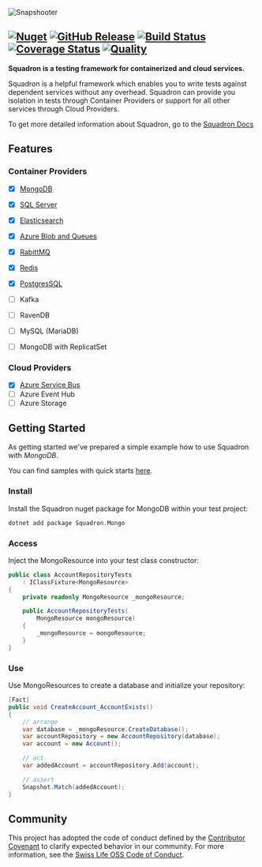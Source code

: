 ![Snapshooter](https://raw.github.com/swissLife-oss/squadron-docs/master/website/static/img/logo_sl_squadron_banner.png)

## [![Nuget](https://img.shields.io/nuget/v/Squadron.Core.svg?style=flat)](https://www.nuget.org/packages/Squadron.Core) [![GitHub Release](https://img.shields.io/github/release/SwissLife-OSS/Squadron.svg?style=flat)](https://github.com/SwissLife-OSS/Squadron/releases/latest) [![Build Status](https://dev.azure.com/swisslife-oss/swisslife-oss/_apis/build/status/Squadron.Release?branchName=master)](https://dev.azure.com/swisslife-oss/swisslife-oss/_build/latest?definitionId=11&branchName=master) [![Coverage Status](https://sonarcloud.io/api/project_badges/measure?project=SwissLife-OSS_Squadron&metric=coverage)](https://sonarcloud.io/dashboard?id=SwissLife-OSS_Squadron) [![Quality](https://sonarcloud.io/api/project_badges/measure?project=SwissLife-OSS_Squadron&metric=alert_status)](https://sonarcloud.io/dashboard?id=SwissLife-OSS_Squadron)

**Squadron is a testing framework for containerized and cloud services.**

Squadron is a helpful framework which enables you to write tests against dependent services without any overhead. Squadron can provide you isolation in tests through Container Providers or support for all other services through Cloud Providers.

To get more detailed information about Squadron, go to the [Squadron Docs](https://swisslife-oss.github.io/squadron/)

## Features

### Container Providers

- [x] [MongoDB](https://swisslife-oss.github.io/squadron/docs/mongodb)
- [x] [SQL Server](https://swisslife-oss.github.io/squadron/docs/sqlserver)
- [x] [Elasticsearch](https://swisslife-oss.github.io/squadron/docs/elasticsearch)
- [x] [Azure Blob and Queues](https://swisslife-oss.github.io/squadron/docs/azure-storage)
- [x] [RabittMQ](https://swisslife-oss.github.io/squadron/docs/rabbitmq)
- [x] [Redis](https://swisslife-oss.github.io/squadron/docs/redis)
- [x] [PostgresSQL](https://swisslife-oss.github.io/squadron/docs/postgresql)
- [ ] Kafka
- [ ] RavenDB
- [ ] MySQL (MariaDB)
- [ ] MongoDB with ReplicatSet


### Cloud Providers
- [x] [Azure Service Bus](https://swisslife-oss.github.io/squadron/docs/azure-cloud-servicebus)
- [ ] Azure Event Hub
- [ ] Azure Storage

## Getting Started

As getting started we've prepared a simple example how to use Squadron with *MongoDB*.

You can find samples with quick starts [here](https://github.com/SwissLife-OSS/squadron/tree/master/samples).

### Install
Install the Squadron nuget package for MongoDB within your test project:

```bash
dotnet add package Squadron.Mongo
```

### Access
Inject the MongoResource into your test class constructor:

```csharp
public class AccountRepositoryTests
    : IClassFixture<MongoResource>
{
    private readonly MongoResource _mongoResource;

    public AccountRepositoryTests(
        MongoResource mongoResource)
    {
        _mongoResource = mongoResource;
    }
}
```

### Use
Use MongoResources to create a database and initialize your repository:

```csharp
[Fact]
public void CreateAccount_AccountExists()
{
    // arrange
    var database = _mongoResource.CreateDatabase();
    var accountRepository = new AccountRepository(database);
    var account = new Account();

    // act
    var addedAccount = accountRepository.Add(account);

    // assert
    Snapshot.Match(addedAccount);
}
```

## Community

This project has adopted the code of conduct defined by the [Contributor Covenant](https://contributor-covenant.org/)
to clarify expected behavior in our community. For more information, see the [Swiss Life OSS Code of Conduct](https://swisslife-oss.github.io/coc).

